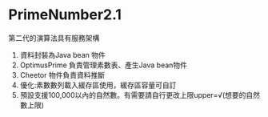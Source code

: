 # PrimeNumber2.1
第二代的演算法具有服務架構
1. 資料封裝為Java bean 物件
1. OptimusPrime 負責管理素數表、產生Java bean物件
1. Cheetor 物件負責資料推斷
1. 優化:素數數列載入緩存區使用，緩存區容量可自訂
1. 預設支援100,000以內的自然數。有需要請自行更改上限upper=√(想要的自然數上限)
